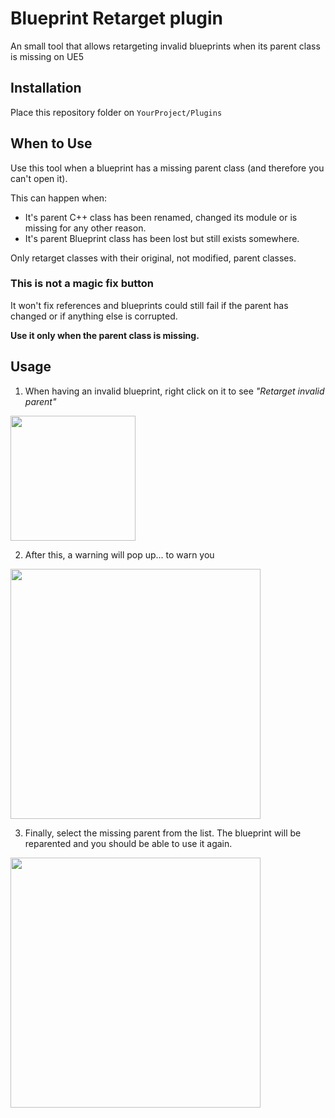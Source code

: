 # Blueprint Retarget plugin
An small tool that allows retargeting invalid blueprints when its parent class is missing on UE5

## Installation
Place this repository folder on `YourProject/Plugins`

## When to Use
Use this tool when a blueprint has a missing parent class (and therefore you can't open it).

This can happen when:
- It's parent C++ class has been renamed, changed its module or is missing for any other reason.
- It's parent Blueprint class has been lost but still exists somewhere.

Only retarget classes with their original, not modified, parent classes.

### This is not a magic fix button

It won't fix references and blueprints could still fail if the parent has changed or if anything else is corrupted.

**Use it only when the parent class is missing.**

## Usage

1. When having an invalid blueprint, right click on it to see *"Retarget invalid parent"*

<img width=200 src="Content/Readme/ContextMenu.png" /> 

2. After this, a warning will pop up... to warn you

<img width=400 src="Content/Readme/Warning.png" />

3. Finally, select the missing parent from the list. The blueprint will be reparented and you should be able to use it again.
<img width=400 src="Content/Readme/SelectClass.png" />
